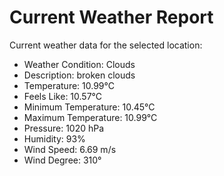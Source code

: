 # Current Weather Report
Current weather data for the selected location:
- Weather Condition: Clouds
- Description: broken clouds
- Temperature: 10.99°C
- Feels Like: 10.57°C
- Minimum Temperature: 10.45°C
- Maximum Temperature: 10.99°C
- Pressure: 1020 hPa
- Humidity: 93%
- Wind Speed: 6.69 m/s
- Wind Degree: 310°
